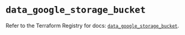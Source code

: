 # `data_google_storage_bucket`

Refer to the Terraform Registry for docs: [`data_google_storage_bucket`](https://registry.terraform.io/providers/hashicorp/google/6.49.0/docs/data-sources/storage_bucket).
